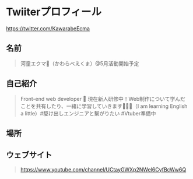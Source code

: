 # Twiiterプロフィール

<https://twitter.com/KawarabeEcma>

## 名前

> 河童エクマ🥒（かわらべえくま）@5月活動開始予定

## 自己紹介

> Front-end web developer 🦏 現在新人研修中！Web制作について学んだことを共有したり、一緒に学習していきます🙌🙌🙌（I am learning English a little）#駆け出しエンジニアと繋がりたい #Vtuber準備中

## 場所

>

## ウェブサイト

> https://www.youtube.com/channel/UCtayGWXp2NWel6CyfBcWw6Q
